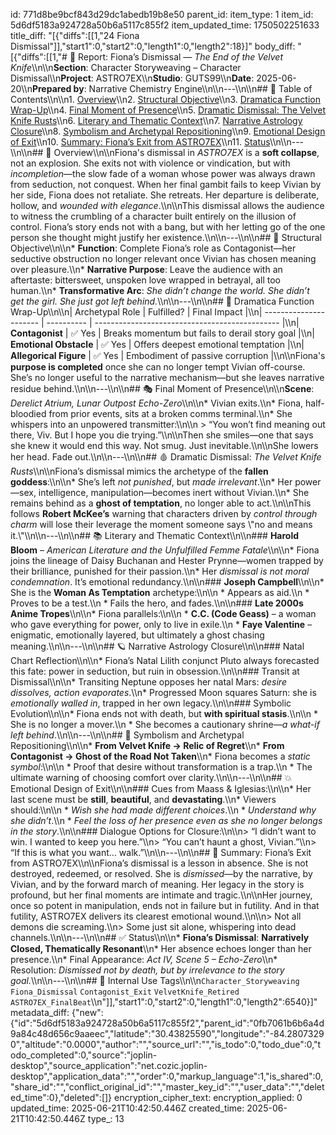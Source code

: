 id: 771d8be9bcf843d29dc1abedb19b8e50
parent_id: 
item_type: 1
item_id: 5d6df5183a924728a50b6a5117c855f2
item_updated_time: 1750502251633
title_diff: "[{\"diffs\":[[1,\"24 Fiona Dismissal\"]],\"start1\":0,\"start2\":0,\"length1\":0,\"length2\":18}]"
body_diff: "[{\"diffs\":[[1,\"# 📘 Report: Fiona’s Dismissal — *The End of the Velvet Knife*\\\n\\\n**Section**: Character Storyweaving – Character Dismissal\\\n**Project**: ASTRO7EX\\\n**Studio**: GUTS99\\\n**Date**: 2025-06-20\\\n**Prepared by**: Narrative Chemistry Engine\\\n\\\n---\\\n\\\n## 📓 Table of Contents\\\n\\\n1. [Overview](#overview)\\\n2. [Structural Objective](#structural-objective)\\\n3. [Dramatica Function Wrap-Up](#dramatica-function-wrap-up)\\\n4. [Final Moment of Presence](#final-moment-of-presence)\\\n5. [Dramatic Dismissal: The Velvet Knife Rusts](#dramatic-dismissal-the-velvet-knife-rusts)\\\n6. [Literary and Thematic Context](#literary-and-thematic-context)\\\n7. [Narrative Astrology Closure](#narrative-astrology-closure)\\\n8. [Symbolism and Archetypal Repositioning](#symbolism-and-archetypal-repositioning)\\\n9. [Emotional Design of Exit](#emotional-design-of-exit)\\\n10. [Summary: Fiona’s Exit from ASTRO7EX](#summary-fionas-exit-from-astro7ex)\\\n11. [Status](#status)\\\n\\\n---\\\n\\\n## 🧠 Overview\\\n\\\nFiona's dismissal in *ASTRO7EX* is a **soft collapse**, not an explosion. She exits not with violence or vindication, but with *incompletion*—the slow fade of a woman whose power was always drawn from seduction, not conquest. When her final gambit fails to keep Vivian by her side, Fiona does not retaliate. She retreats. Her departure is deliberate, hollow, and *wounded with elegance*.\\\n\\\nThis dismissal allows the audience to witness the crumbling of a character built entirely on the illusion of control. Fiona’s story ends not with a bang, but with her letting go of the one person she thought might justify her existence.\\\n\\\n---\\\n\\\n## 🎯 Structural Objective\\\n\\\n* **Function**: Complete Fiona’s role as Contagonist—her seductive obstruction no longer relevant once Vivian has chosen meaning over pleasure.\\\n* **Narrative Purpose**: Leave the audience with an aftertaste: bittersweet, unspoken love wrapped in betrayal, all too human.\\\n* **Transformative Arc**: *She didn’t change the world. She didn’t get the girl. She just got left behind.*\\\n\\\n---\\\n\\\n## 🧱 Dramatica Function Wrap-Up\\\n\\\n| Archetypal Role        | Fulfilled? | Final Impact                                   |\\\n| ---------------------- | ---------- | ---------------------------------------------- |\\\n| **Contagonist**        | ✅ Yes      | Breaks momentum but fails to derail story goal |\\\n| **Emotional Obstacle** | ✅ Yes      | Offers deepest emotional temptation            |\\\n| **Allegorical Figure** | ✅ Yes      | Embodiment of passive corruption               |\\\n\\\nFiona's **purpose is completed** once she can no longer tempt Vivian off-course. She’s no longer useful to the narrative mechanism—but she leaves narrative residue behind.\\\n\\\n---\\\n\\\n## 🎭 Final Moment of Presence\\\n\\\n**Scene**: *Derelict Atrium, Lunar Outpost Echo-Zero*\\\n\\\n* Vivian exits.\\\n* Fiona, half-bloodied from prior events, sits at a broken comms terminal.\\\n* She whispers into an unpowered transmitter:\\\n\\\n  > “You won’t find meaning out there, Viv. But I hope you die trying.”\\\n\\\nThen she smiles—one that says she knew it would end this way. Not smug. Just inevitable.\\\n\\\nShe lowers her head. Fade out.\\\n\\\n---\\\n\\\n## 🩸 Dramatic Dismissal: *The Velvet Knife Rusts*\\\n\\\nFiona’s dismissal mimics the archetype of the **fallen goddess**:\\\n\\\n* She’s left *not punished*, but *made irrelevant*.\\\n* Her power—sex, intelligence, manipulation—becomes inert without Vivian.\\\n* She remains behind as a **ghost of temptation**, no longer able to act.\\\n\\\nThis follows **Robert McKee’s** warning that characters driven by *control through charm* will lose their leverage the moment someone says \\\"no and means it.\\\"\\\n\\\n---\\\n\\\n## 📚 Literary and Thematic Context\\\n\\\n### **Harold Bloom** – *American Literature and the Unfulfilled Femme Fatale*\\\n\\\n* Fiona joins the lineage of Daisy Buchanan and Hester Prynne—women trapped by their brilliance, punished for their passion.\\\n* Her *dismissal is not moral condemnation*. It’s emotional redundancy.\\\n\\\n### **Joseph Campbell**\\\n\\\n* She is the **Woman As Temptation** archetype:\\\n\\\n  * Appears as aid.\\\n  * Proves to be a test.\\\n  * Fails the hero, and fades.\\\n\\\n### **Late 2000s Anime Tropes**\\\n\\\n* Fiona parallels:\\\n\\\n  * **C.C. (Code Geass)** – a woman who gave everything for power, only to live in exile.\\\n  * **Faye Valentine** – enigmatic, emotionally layered, but ultimately a ghost chasing meaning.\\\n\\\n---\\\n\\\n## 🪐 Narrative Astrology Closure\\\n\\\n### Natal Chart Reflection\\\n\\\n* Fiona’s Natal Lilith conjunct Pluto always forecasted this fate: power in seduction, but ruin in obsession.\\\n\\\n### Transit at Dismissal\\\n\\\n* Transiting Neptune opposes her natal Mars: *desire dissolves, action evaporates*.\\\n* Progressed Moon squares Saturn: she is *emotionally walled in*, trapped in her own legacy.\\\n\\\n### Symbolic Evolution\\\n\\\n* Fiona ends not with death, but **with spiritual stasis**.\\\n\\\n  * She is no longer a mover.\\\n  * She becomes a cautionary shrine—*a what-if left behind*.\\\n\\\n---\\\n\\\n## 🧬 Symbolism and Archetypal Repositioning\\\n\\\n* **From Velvet Knife → Relic of Regret**\\\n* **From Contagonist → Ghost of the Road Not Taken**\\\n* Fiona becomes a *static symbol*:\\\n\\\n  * Proof that desire without transformation is a trap.\\\n  * The ultimate warning of choosing comfort over clarity.\\\n\\\n---\\\n\\\n## 💥 Emotional Design of Exit\\\n\\\n### Cues from Maass & Iglesias:\\\n\\\n* Her last scene must be **still**, **beautiful**, and **devastating**.\\\n* Viewers should:\\\n\\\n  * *Wish she had made different choices*.\\\n  * *Understand why she didn’t*.\\\n  * *Feel the loss of her presence even as she no longer belongs in the story*.\\\n\\\n### Dialogue Options for Closure:\\\n\\\n> “I didn’t want to win. I wanted to keep you here.”\\\n> “You can’t haunt a ghost, Vivian.”\\\n> “If this is what you want... walk.”\\\n\\\n---\\\n\\\n## 🎯 Summary: Fiona’s Exit from ASTRO7EX\\\n\\\nFiona’s dismissal is a lesson in absence. She is not destroyed, redeemed, or resolved. She is *dismissed*—by the narrative, by Vivian, and by the forward march of meaning. Her legacy in the story is profound, but her final moments are intimate and tragic.\\\n\\\nHer journey, once so potent in manipulation, ends not in failure but in futility. And in that futility, ASTRO7EX delivers its clearest emotional wound.\\\n\\\n> Not all demons die screaming.\\\n> Some just sit alone, whispering into dead channels.\\\n\\\n---\\\n\\\n## ✅ Status\\\n\\\n* **Fiona’s Dismissal**: **Narratively Closed, Thematically Resonant**\\\n* Her absence echoes longer than her presence.\\\n* Final Appearance: *Act IV, Scene 5 – Echo-Zero*\\\n* Resolution: *Dismissed not by death, but by irrelevance to the story goal.*\\\n\\\n---\\\n\\\n## 🧪 Internal Use Tags\\\n\\\n`Character_Storyweaving` `Fiona_Dismissal` `Contagonist_Exit` `VelvetKnife_Retired` `ASTRO7EX_FinalBeat`\\\n\"]],\"start1\":0,\"start2\":0,\"length1\":0,\"length2\":6540}]"
metadata_diff: {"new":{"id":"5d6df5183a924728a50b6a5117c855f2","parent_id":"0fb7061b6b6a4d9a84c48d656c9aaeec","latitude":"30.43825590","longitude":"-84.28073290","altitude":"0.0000","author":"","source_url":"","is_todo":0,"todo_due":0,"todo_completed":0,"source":"joplin-desktop","source_application":"net.cozic.joplin-desktop","application_data":"","order":0,"markup_language":1,"is_shared":0,"share_id":"","conflict_original_id":"","master_key_id":"","user_data":"","deleted_time":0},"deleted":[]}
encryption_cipher_text: 
encryption_applied: 0
updated_time: 2025-06-21T10:42:50.446Z
created_time: 2025-06-21T10:42:50.446Z
type_: 13